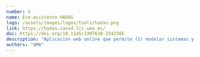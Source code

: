 ```yaml
---
number: 5
name: Eco-asistente HADAS
logo: /assets/images/logos/tools/hadas.png
link: https://hadas.caosd.lcc.uma.es/
doi: https://doi.org/10.1145/3307630.3342385
description: "Aplicación web online que permite (1) modelar sistemas y recopilar métricas de atributos de calidad complejos en un repositorio colaborativo en la nube, y (2) razonar sobre ellos proporcionando gráficas y consejos estadísticos de optimización a desarrolladores."
authors: "UMA"
---
```

